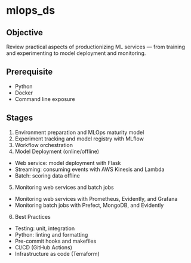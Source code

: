 # mlops_ds

## Objective 
Review practical aspects of productionizing ML services — from training and experimenting to model deployment and monitoring.

## Prerequisite
- Python
- Docker
- Command line exposure 

## Stages
1. Environment preparation and MLOps maturity model
2. Experiment tracking and model registry with MLflow
3. Workflow orchestration
4. Model Deployment (online/offline)
- Web service: model deployment with Flask
- Streaming: consuming events with AWS Kinesis and Lambda
- Batch: scoring data offline
5. Monitoring web services and batch jobs
- Monitoring web services with Prometheus, Evidently, and Grafana  
- Monitoring batch jobs with Prefect, MongoDB, and Evidently
6. Best Practices
- Testing: unit, integration
- Python: linting and formatting
- Pre-commit hooks and makefiles
- CI/CD (GitHub Actions)
- Infrastructure as code (Terraform)


